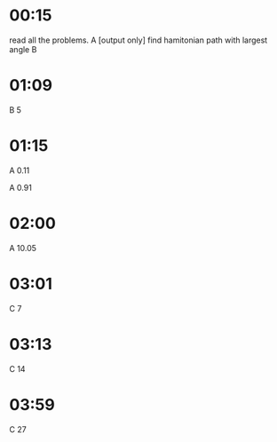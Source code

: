 # 00:15
read all the problems.
A [output only] find hamitonian path with largest angle
B 

# 01:09
B 5

# 01:15
A 0.11

A 0.91

# 02:00
A 10.05

# 03:01
C 7

# 03:13
C 14

# 03:59
C 27

